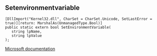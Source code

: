 ## Setenvironmentvariable

```
[DllImport("Kernel32.dll", CharSet = CharSet.Unicode, SetLastError = true)][return: MarshalAs(UnmanagedType.Bool)]
public static extern bool SetEnvironmentVariable(
   string lpName,
   string lpValue
);
```

[Microsoft documentation](https://docs.microsoft.com/en-us/windows/win32/api/processenv/nf-processenv-setenvironmentvariablew)
